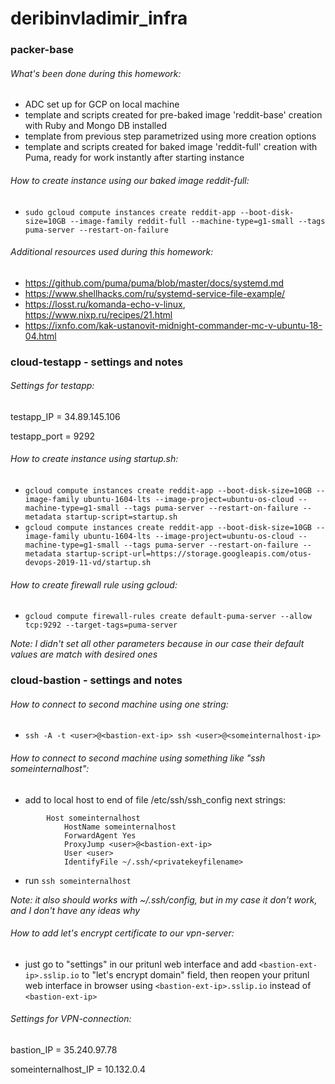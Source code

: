# deribinvladimir_infra

### packer-base
###### What's been done during this homework:
- ADC set up for GCP on local machine
- template and scripts created for pre-baked image 'reddit-base' creation with Ruby and Mongo DB installed
- template from previous step parametrized using more creation options
- template and scripts created for baked image 'reddit-full' creation with Puma, ready for work instantly after starting instance
###### How to create instance using our baked image reddit-full:
- `sudo gcloud compute instances create reddit-app --boot-disk-size=10GB --image-family reddit-full --machine-type=g1-small --tags puma-server --restart-on-failure`
###### Additional resources used during this homework:
- https://github.com/puma/puma/blob/master/docs/systemd.md
- https://www.shellhacks.com/ru/systemd-service-file-example/
- https://losst.ru/komanda-echo-v-linux, https://www.nixp.ru/recipes/21.html
- https://ixnfo.com/kak-ustanovit-midnight-commander-mc-v-ubuntu-18-04.html


### cloud-testapp - settings and notes
###### Settings for testapp:
testapp_IP = 34.89.145.106

testapp_port = 9292
###### How to create instance using startup.sh:
- `gcloud compute instances create reddit-app --boot-disk-size=10GB --image-family ubuntu-1604-lts --image-project=ubuntu-os-cloud --machine-type=g1-small --tags puma-server --restart-on-failure --metadata startup-script=startup.sh`
- `gcloud compute instances create reddit-app --boot-disk-size=10GB --image-family ubuntu-1604-lts --image-project=ubuntu-os-cloud --machine-type=g1-small --tags puma-server --restart-on-failure --metadata startup-script-url=https://storage.googleapis.com/otus-devops-2019-11-vd/startup.sh`
###### How to create firewall rule using gcloud:
- `gcloud compute firewall-rules create default-puma-server --allow tcp:9292 --target-tags=puma-server`

*Note: I didn't set all other parameters because in our case their default values are match with desired ones*

### cloud-bastion - settings and notes
###### How to connect to second machine using one string:
- `ssh -A -t <user>@<bastion-ext-ip> ssh <user>@<someinternalhost-ip>`
###### How to connect to second machine using something like "ssh someinternalhost":
- add to local host to end of file /etc/ssh/ssh_config next strings:
```
        Host someinternalhost
            HostName someinternalhost
            ForwardAgent Yes
            ProxyJump <user>@<bastion-ext-ip>
            User <user>
            IdentifyFile ~/.ssh/<privatekeyfilename>
```
- run `ssh someinternalhost`

*Note: it also should works with ~/.ssh/config, but in my case it don't work, and I don't have any ideas why*

###### How to add let's encrypt certificate to our vpn-server:
- just go to "settings" in our pritunl web interface and add `<bastion-ext-ip>.sslip.io` to "let's encrypt domain" field, then reopen your pritunl web interface in browser using `<bastion-ext-ip>.sslip.io` instead of `<bastion-ext-ip>`

###### Settings for VPN-connection:
bastion_IP = 35.240.97.78

someinternalhost_IP = 10.132.0.4
